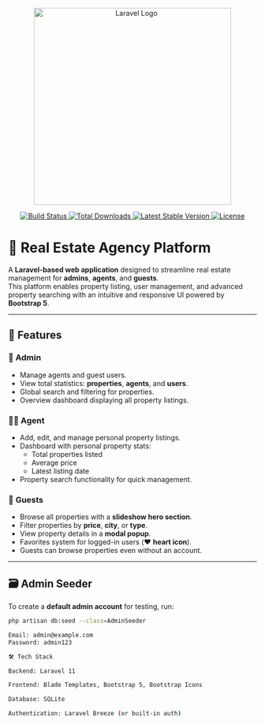 <p align="center">
    <a href="https://laravel.com" target="_blank">
        <img src="https://raw.githubusercontent.com/laravel/art/master/logo-lockup/5%20SVG/2%20CMYK/1%20Full%20Color/laravel-logolockup-cmyk-red.svg" width="400" alt="Laravel Logo">
    </a>
</p>

<p align="center">
    <a href="https://github.com/laravel/framework/actions">
        <img src="https://github.com/laravel/framework/workflows/tests/badge.svg" alt="Build Status">
    </a>
    <a href="https://packagist.org/packages/laravel/framework">
        <img src="https://img.shields.io/packagist/dt/laravel/framework" alt="Total Downloads">
    </a>
    <a href="https://packagist.org/packages/laravel/framework">
        <img src="https://img.shields.io/packagist/v/laravel/framework" alt="Latest Stable Version">
    </a>
    <a href="https://packagist.org/packages/laravel/framework">
        <img src="https://img.shields.io/packagist/l/laravel/framework" alt="License">
    </a>
</p>

# 🏡 Real Estate Agency Platform

A **Laravel-based web application** designed to streamline real estate management for **admins**, **agents**, and **guests**.  
This platform enables property listing, user management, and advanced property searching with an intuitive and responsive UI powered by **Bootstrap 5**.

---

## 🚀 Features

### 👑 **Admin**
- Manage agents and guest users.
- View total statistics: **properties**, **agents**, and **users**.
- Global search and filtering for properties.
- Overview dashboard displaying all property listings.

### 🧑‍💼 **Agent**
- Add, edit, and manage personal property listings.
- Dashboard with personal property stats:
  - Total properties listed
  - Average price
  - Latest listing date
- Property search functionality for quick management.

### 👥 **Guests**
- Browse all properties with a **slideshow hero section**.
- Filter properties by **price**, **city**, or **type**.
- View property details in a **modal popup**.
- Favorites system for logged-in users (❤️ **heart icon**).
- Guests can browse properties even without an account.

---

## 🗃️ Admin Seeder

To create a **default admin account** for testing, run:

```bash
php artisan db:seed --class=AdminSeeder

Email: admin@example.com
Password: admin123

🛠️ Tech Stack

Backend: Laravel 11

Frontend: Blade Templates, Bootstrap 5, Bootstrap Icons

Database: SQLite

Authentication: Laravel Breeze (or built-in auth)